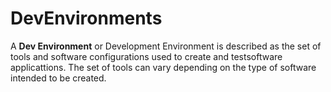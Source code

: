 # DevEnvironments

A **Dev Environment** or Development Environment is described as the set of tools and software configurations used to create and testsoftware applicattions. The set of tools can vary depending on the type of software intended to be created.
